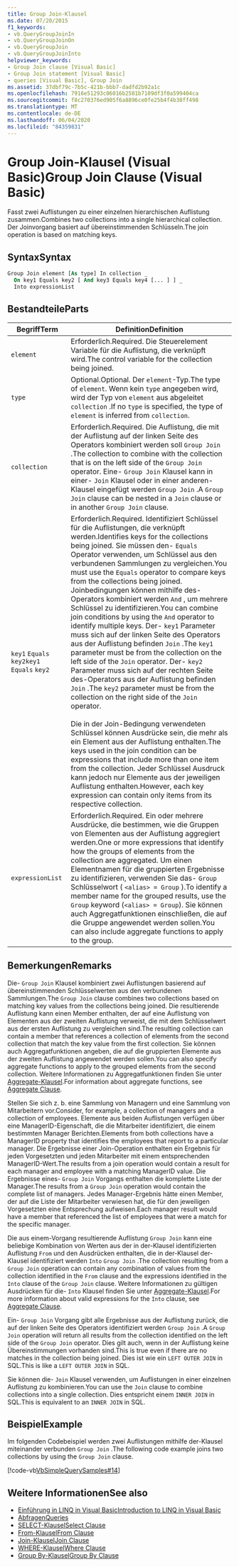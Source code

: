 ```yaml
---
title: Group Join-Klausel
ms.date: 07/20/2015
f1_keywords:
- vb.QueryGroupJoinIn
- vb.QueryGroupJoinOn
- vb.QueryGroupJoin
- vb.QueryGroupJoinInto
helpviewer_keywords:
- Group Join clause [Visual Basic]
- Group Join statement [Visual Basic]
- queries [Visual Basic], Group Join
ms.assetid: 37dbf79c-7b5c-421b-bbb7-dadfd2b92a1c
ms.openlocfilehash: 7916e51293c06016b2581b7109df3f0a599404ca
ms.sourcegitcommit: f8c270376ed905f6a8896ce0fe25b4f4b38ff498
ms.translationtype: MT
ms.contentlocale: de-DE
ms.lasthandoff: 06/04/2020
ms.locfileid: "84359831"
---
```

# <a name="group-join-clause-visual-basic"></a><span data-ttu-id="c6247-102">Group Join-Klausel (Visual Basic)</span><span class="sxs-lookup"><span data-stu-id="c6247-102">Group Join Clause (Visual Basic)</span></span>
<span data-ttu-id="c6247-103">Fasst zwei Auflistungen zu einer einzelnen hierarchischen Auflistung zusammen.</span><span class="sxs-lookup"><span data-stu-id="c6247-103">Combines two collections into a single hierarchical collection.</span></span> <span data-ttu-id="c6247-104">Der Joinvorgang basiert auf übereinstimmenden Schlüsseln.</span><span class="sxs-lookup"><span data-stu-id="c6247-104">The join operation is based on matching keys.</span></span>  
  
## <a name="syntax"></a><span data-ttu-id="c6247-105">Syntax</span><span class="sxs-lookup"><span data-stu-id="c6247-105">Syntax</span></span>  
  
```vb  
Group Join element [As type] In collection _  
  On key1 Equals key2 [ And key3 Equals key4 [... ] ] _  
  Into expressionList  
```  
  
## <a name="parts"></a><span data-ttu-id="c6247-106">Bestandteile</span><span class="sxs-lookup"><span data-stu-id="c6247-106">Parts</span></span>  
  
|<span data-ttu-id="c6247-107">Begriff</span><span class="sxs-lookup"><span data-stu-id="c6247-107">Term</span></span>|<span data-ttu-id="c6247-108">Definition</span><span class="sxs-lookup"><span data-stu-id="c6247-108">Definition</span></span>|  
|---|---|  
|`element`|<span data-ttu-id="c6247-109">Erforderlich.</span><span class="sxs-lookup"><span data-stu-id="c6247-109">Required.</span></span> <span data-ttu-id="c6247-110">Die Steuerelement Variable für die Auflistung, die verknüpft wird.</span><span class="sxs-lookup"><span data-stu-id="c6247-110">The control variable for the collection being joined.</span></span>|  
|`type`|<span data-ttu-id="c6247-111">Optional.</span><span class="sxs-lookup"><span data-stu-id="c6247-111">Optional.</span></span> <span data-ttu-id="c6247-112">Der `element`-Typ.</span><span class="sxs-lookup"><span data-stu-id="c6247-112">The type of `element`.</span></span> <span data-ttu-id="c6247-113">Wenn kein `type` angegeben wird, wird der Typ von `element` aus abgeleitet `collection` .</span><span class="sxs-lookup"><span data-stu-id="c6247-113">If no `type` is specified, the type of `element` is inferred from `collection`.</span></span>|  
|`collection`|<span data-ttu-id="c6247-114">Erforderlich.</span><span class="sxs-lookup"><span data-stu-id="c6247-114">Required.</span></span> <span data-ttu-id="c6247-115">Die Auflistung, die mit der Auflistung auf der linken Seite des Operators kombiniert werden soll `Group Join` .</span><span class="sxs-lookup"><span data-stu-id="c6247-115">The collection to combine with the collection that is on the left side of the `Group Join` operator.</span></span> <span data-ttu-id="c6247-116">Eine- `Group Join` Klausel kann in einer- `Join` Klausel oder in einer anderen-Klausel eingefügt werden `Group Join` .</span><span class="sxs-lookup"><span data-stu-id="c6247-116">A `Group Join` clause can be nested in a `Join` clause or in another `Group Join` clause.</span></span>|  
|<span data-ttu-id="c6247-117">`key1` `Equals` `key2`</span><span class="sxs-lookup"><span data-stu-id="c6247-117">`key1` `Equals` `key2`</span></span>|<span data-ttu-id="c6247-118">Erforderlich.</span><span class="sxs-lookup"><span data-stu-id="c6247-118">Required.</span></span> <span data-ttu-id="c6247-119">Identifiziert Schlüssel für die Auflistungen, die verknüpft werden.</span><span class="sxs-lookup"><span data-stu-id="c6247-119">Identifies keys for the collections being joined.</span></span> <span data-ttu-id="c6247-120">Sie müssen den- `Equals` Operator verwenden, um Schlüssel aus den verbundenen Sammlungen zu vergleichen.</span><span class="sxs-lookup"><span data-stu-id="c6247-120">You must use the `Equals` operator to compare keys from the collections being joined.</span></span> <span data-ttu-id="c6247-121">Joinbedingungen können mithilfe des-Operators kombiniert werden `And` , um mehrere Schlüssel zu identifizieren.</span><span class="sxs-lookup"><span data-stu-id="c6247-121">You can combine join conditions by using the `And` operator to identify multiple keys.</span></span> <span data-ttu-id="c6247-122">Der- `key1` Parameter muss sich auf der linken Seite des Operators aus der Auflistung befinden `Join` .</span><span class="sxs-lookup"><span data-stu-id="c6247-122">The `key1` parameter must be from the collection on the left side of the `Join` operator.</span></span> <span data-ttu-id="c6247-123">Der- `key2` Parameter muss sich auf der rechten Seite des-Operators aus der Auflistung befinden `Join` .</span><span class="sxs-lookup"><span data-stu-id="c6247-123">The `key2` parameter must be from the collection on the right side of the `Join` operator.</span></span><br /><br /> <span data-ttu-id="c6247-124">Die in der Join-Bedingung verwendeten Schlüssel können Ausdrücke sein, die mehr als ein Element aus der Auflistung enthalten.</span><span class="sxs-lookup"><span data-stu-id="c6247-124">The keys used in the join condition can be expressions that include more than one item from the collection.</span></span> <span data-ttu-id="c6247-125">Jeder Schlüssel Ausdruck kann jedoch nur Elemente aus der jeweiligen Auflistung enthalten.</span><span class="sxs-lookup"><span data-stu-id="c6247-125">However, each key expression can contain only items from its respective collection.</span></span>|  
|`expressionList`|<span data-ttu-id="c6247-126">Erforderlich.</span><span class="sxs-lookup"><span data-stu-id="c6247-126">Required.</span></span> <span data-ttu-id="c6247-127">Ein oder mehrere Ausdrücke, die bestimmen, wie die Gruppen von Elementen aus der Auflistung aggregiert werden.</span><span class="sxs-lookup"><span data-stu-id="c6247-127">One or more expressions that identify how the groups of elements from the collection are aggregated.</span></span> <span data-ttu-id="c6247-128">Um einen Elementnamen für die gruppierten Ergebnisse zu identifizieren, verwenden Sie das- `Group` Schlüsselwort ( `<alias> = Group` ).</span><span class="sxs-lookup"><span data-stu-id="c6247-128">To identify a member name for the grouped results, use the `Group` keyword (`<alias> = Group`).</span></span> <span data-ttu-id="c6247-129">Sie können auch Aggregatfunktionen einschließen, die auf die Gruppe angewendet werden sollen.</span><span class="sxs-lookup"><span data-stu-id="c6247-129">You can also include aggregate functions to apply to the group.</span></span>|  
  
## <a name="remarks"></a><span data-ttu-id="c6247-130">Bemerkungen</span><span class="sxs-lookup"><span data-stu-id="c6247-130">Remarks</span></span>  
 <span data-ttu-id="c6247-131">Die- `Group Join` Klausel kombiniert zwei Auflistungen basierend auf übereinstimmenden Schlüsselwerten aus den verbundenen Sammlungen.</span><span class="sxs-lookup"><span data-stu-id="c6247-131">The `Group Join` clause combines two collections based on matching key values from the collections being joined.</span></span> <span data-ttu-id="c6247-132">Die resultierende Auflistung kann einen Member enthalten, der auf eine Auflistung von Elementen aus der zweiten Auflistung verweist, die mit dem Schlüsselwert aus der ersten Auflistung zu vergleichen sind.</span><span class="sxs-lookup"><span data-stu-id="c6247-132">The resulting collection can contain a member that references a collection of elements from the second collection that match the key value from the first collection.</span></span> <span data-ttu-id="c6247-133">Sie können auch Aggregatfunktionen angeben, die auf die gruppierten Elemente aus der zweiten Auflistung angewendet werden sollen.</span><span class="sxs-lookup"><span data-stu-id="c6247-133">You can also specify aggregate functions to apply to the grouped elements from the second collection.</span></span> <span data-ttu-id="c6247-134">Weitere Informationen zu Aggregatfunktionen finden Sie unter [Aggregate-Klausel](aggregate-clause.md).</span><span class="sxs-lookup"><span data-stu-id="c6247-134">For information about aggregate functions, see [Aggregate Clause](aggregate-clause.md).</span></span>  
  
 <span data-ttu-id="c6247-135">Stellen Sie sich z. b. eine Sammlung von Managern und eine Sammlung von Mitarbeitern vor.</span><span class="sxs-lookup"><span data-stu-id="c6247-135">Consider, for example, a collection of managers and a collection of employees.</span></span> <span data-ttu-id="c6247-136">Elemente aus beiden Auflistungen verfügen über eine ManagerID-Eigenschaft, die die Mitarbeiter identifiziert, die einem bestimmten Manager Berichten.</span><span class="sxs-lookup"><span data-stu-id="c6247-136">Elements from both collections have a ManagerID property that identifies the employees that report to a particular manager.</span></span> <span data-ttu-id="c6247-137">Die Ergebnisse einer Join-Operation enthalten ein Ergebnis für jeden Vorgesetzten und jeden Mitarbeiter mit einem entsprechenden ManagerID-Wert.</span><span class="sxs-lookup"><span data-stu-id="c6247-137">The results from a join operation would contain a result for each manager and employee with a matching ManagerID value.</span></span> <span data-ttu-id="c6247-138">Die Ergebnisse eines- `Group Join` Vorgangs enthalten die komplette Liste der Manager.</span><span class="sxs-lookup"><span data-stu-id="c6247-138">The results from a `Group Join` operation would contain the complete list of managers.</span></span> <span data-ttu-id="c6247-139">Jedes Manager-Ergebnis hätte einen Member, der auf die Liste der Mitarbeiter verwiesen hat, die für den jeweiligen Vorgesetzten eine Entsprechung aufweisen.</span><span class="sxs-lookup"><span data-stu-id="c6247-139">Each manager result would have a member that referenced the list of employees that were a match for the specific manager.</span></span>  
  
 <span data-ttu-id="c6247-140">Die aus einem-Vorgang resultierende Auflistung `Group Join` kann eine beliebige Kombination von Werten aus der in der-Klausel identifizierten Auflistung `From` und den Ausdrücken enthalten, die in der-Klausel der-Klausel identifiziert werden `Into` `Group Join` .</span><span class="sxs-lookup"><span data-stu-id="c6247-140">The collection resulting from a `Group Join` operation can contain any combination of values from the collection identified in the `From` clause and the expressions identified in the `Into` clause of the `Group Join` clause.</span></span> <span data-ttu-id="c6247-141">Weitere Informationen zu gültigen Ausdrücken für die- `Into` Klausel finden Sie unter [Aggregate-Klausel](aggregate-clause.md).</span><span class="sxs-lookup"><span data-stu-id="c6247-141">For more information about valid expressions for the `Into` clause, see [Aggregate Clause](aggregate-clause.md).</span></span>  
  
 <span data-ttu-id="c6247-142">Ein- `Group Join` Vorgang gibt alle Ergebnisse aus der Auflistung zurück, die auf der linken Seite des Operators identifiziert werden `Group Join` .</span><span class="sxs-lookup"><span data-stu-id="c6247-142">A `Group Join` operation will return all results from the collection identified on the left side of the `Group Join` operator.</span></span> <span data-ttu-id="c6247-143">Dies gilt auch, wenn in der Auflistung keine Übereinstimmungen vorhanden sind.</span><span class="sxs-lookup"><span data-stu-id="c6247-143">This is true even if there are no matches in the collection being joined.</span></span> <span data-ttu-id="c6247-144">Dies ist wie ein `LEFT OUTER JOIN` in SQL.</span><span class="sxs-lookup"><span data-stu-id="c6247-144">This is like a `LEFT OUTER JOIN` in SQL.</span></span>  
  
 <span data-ttu-id="c6247-145">Sie können die- `Join` Klausel verwenden, um Auflistungen in einer einzelnen Auflistung zu kombinieren.</span><span class="sxs-lookup"><span data-stu-id="c6247-145">You can use the `Join` clause to combine collections into a single collection.</span></span> <span data-ttu-id="c6247-146">Dies entspricht einem `INNER JOIN` in SQL.</span><span class="sxs-lookup"><span data-stu-id="c6247-146">This is equivalent to an `INNER JOIN` in SQL.</span></span>  
  
## <a name="example"></a><span data-ttu-id="c6247-147">Beispiel</span><span class="sxs-lookup"><span data-stu-id="c6247-147">Example</span></span>  
 <span data-ttu-id="c6247-148">Im folgenden Codebeispiel werden zwei Auflistungen mithilfe der-Klausel miteinander verbunden `Group Join` .</span><span class="sxs-lookup"><span data-stu-id="c6247-148">The following code example joins two collections by using the `Group Join` clause.</span></span>  
  
 [!code-vb[VbSimpleQuerySamples#14](~/samples/snippets/visualbasic/VS_Snippets_VBCSharp/VbSimpleQuerySamples/VB/QuerySamples1.vb#14)]  
  
## <a name="see-also"></a><span data-ttu-id="c6247-149">Weitere Informationen</span><span class="sxs-lookup"><span data-stu-id="c6247-149">See also</span></span>

- [<span data-ttu-id="c6247-150">Einführung in LINQ in Visual Basic</span><span class="sxs-lookup"><span data-stu-id="c6247-150">Introduction to LINQ in Visual Basic</span></span>](../../programming-guide/language-features/linq/introduction-to-linq.md)
- [<span data-ttu-id="c6247-151">Abfragen</span><span class="sxs-lookup"><span data-stu-id="c6247-151">Queries</span></span>](index.md)
- [<span data-ttu-id="c6247-152">SELECT-Klausel</span><span class="sxs-lookup"><span data-stu-id="c6247-152">Select Clause</span></span>](select-clause.md)
- [<span data-ttu-id="c6247-153">From-Klausel</span><span class="sxs-lookup"><span data-stu-id="c6247-153">From Clause</span></span>](from-clause.md)
- [<span data-ttu-id="c6247-154">Join-Klausel</span><span class="sxs-lookup"><span data-stu-id="c6247-154">Join Clause</span></span>](join-clause.md)
- [<span data-ttu-id="c6247-155">WHERE-Klausel</span><span class="sxs-lookup"><span data-stu-id="c6247-155">Where Clause</span></span>](where-clause.md)
- [<span data-ttu-id="c6247-156">Group By-Klausel</span><span class="sxs-lookup"><span data-stu-id="c6247-156">Group By Clause</span></span>](group-by-clause.md)
